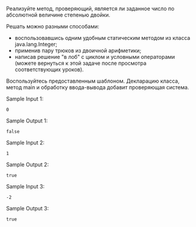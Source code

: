 Реализуйте метод, проверяющий, является ли заданное число по абсолютной величине степенью двойки.

Решать можно разными способами:

* воспользовавшись одним удобным статическим методом из класса java.lang.Integer;
* применив пару трюков из двоичной арифметики;
* написав решение "в лоб" с циклом и условными операторами (можете вернуться к этой задаче после просмотра соответствующих уроков).

Воспользуйтесь предоставленным шаблоном. Декларацию класса, метод main и обработку ввода-вывода добавит проверяющая система.

Sample Input 1:

`
0
`

Sample Output 1:

`
false
`

Sample Input 2:

`
1
`

Sample Output 2:

`
true
`

Sample Input 3:

`
-2
`

Sample Output 3:

`
true
`
